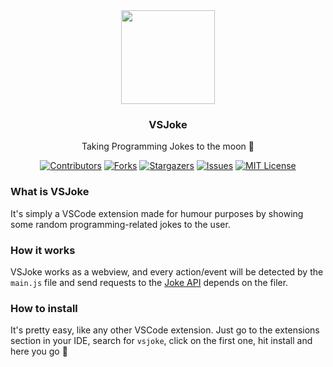 <div align="center">

  <a href="https://github.com/azizbecha/vsjoke">
    <img src="https://user-images.githubusercontent.com/63454940/201515823-eab18016-29dc-4b56-b344-a72b26272c73.png" width="150" />
  </a>

  <h3 align="center">VSJoke</h3>
  <p>Taking Programming Jokes to the moon 🚀</p>

[![Contributors][contributors-shield]][contributors-url]
[![Forks][forks-shield]][forks-url]
[![Stargazers][stars-shield]][stars-url]
[![Issues][issues-shield]][issues-url]
[![MIT License][license-shield]][license-url]

</div>


### What is VSJoke
It's simply a VSCode extension made for humour purposes by showing some random programming-related jokes to the user.

### How it works
VSJoke works as a webview, and every action/event will be detected by the `main.js` file and send requests to the [Joke API](https://v2.jokeapi.dev/) depends on the filer.

### How to install
It's pretty easy, like any other VSCode extension.
Just go to the extensions section in your IDE, search for `vsjoke`, click on the first one, hit install and here you go 🚀


[contributors-shield]: https://img.shields.io/github/contributors/azizbecha/vsjoke.svg?style=for-the-badge
[contributors-url]: https://github.com/azizbecha/vsjoke/graphs/contributors
[forks-shield]: https://img.shields.io/github/forks/azizbecha/vsjoke.svg?style=for-the-badge
[forks-url]: https://github.com/azizbecha/vsjoke/network/members
[stars-shield]: https://img.shields.io/github/stars/azizbecha/vsjoke.svg?style=for-the-badge
[stars-url]: https://github.com/azizbecha/vsjoke/stargazers
[issues-shield]: https://img.shields.io/github/issues/azizbecha/vsjoke.svg?style=for-the-badge
[issues-url]: https://github.com/azizbecha/vsjoke/issues
[license-shield]: https://img.shields.io/github/license/azizbecha/vsjoke.svg?style=for-the-badge
[license-url]: https://github.com/azizbecha/vsjoke/blob/master/LICENSE.md
